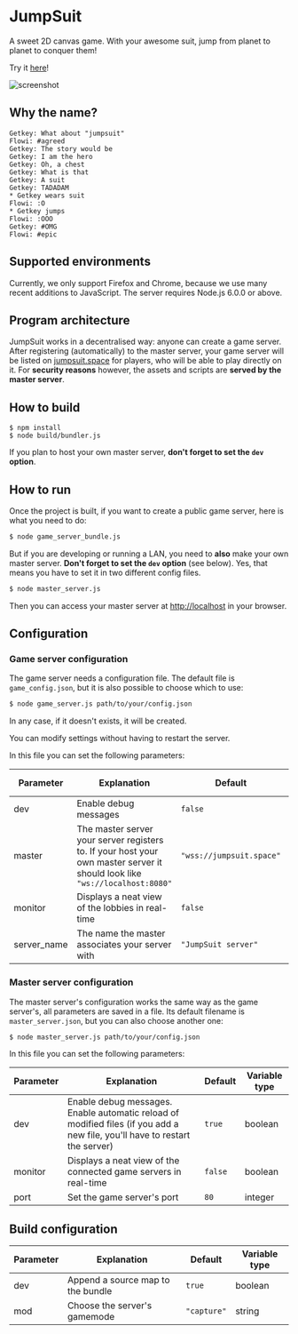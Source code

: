 # JumpSuit

A sweet 2D canvas game.
With your awesome suit, jump from planet to planet to conquer them!

Try it [here](http://jumpsuit.space/)!

![screenshot](http://kordonbl.eu/images/jumpsuit.png)

## Why the name?
```
Getkey: What about "jumpsuit"
Flowi: #agreed
Getkey: The story would be
Getkey: I am the hero
Getkey: Oh, a chest
Getkey: What is that
Getkey: A suit
Getkey: TADADAM
* Getkey wears suit
Flowi: :O
* Getkey jumps
Flowi: :OOO
Getkey: #OMG
Flowi: #epic
```

## Supported environments

Currently, we only support Firefox and Chrome, because we use many recent additions to JavaScript.
The server requires Node.js 6.0.0 or above.

## Program architecture

JumpSuit works in a decentralised way: anyone can create a game server. After registering (automatically) to the master server, your game server will be listed on [jumpsuit.space](http://jumpsuit.space/) for players, who will be able to play directly on it. For **security reasons** however, the assets and scripts are **served by the master server**.

## How to build

```
$ npm install
$ node build/bundler.js
```

If you plan to host your own master server, **don't forget to set the `dev` option**.

## How to run
Once the project is built, if you want to create a public game server, here is what you need to do:
```sh
$ node game_server_bundle.js
```

But if you are developing or running a LAN, you need to **also** make your own master server. **Don't forget to set the `dev` option** (see below). Yes, that means you have to set it in two different config files.
```sh
$ node master_server.js
```
Then you can access your master server at [http://localhost](http://localhost) in your browser.

## Configuration

### Game server configuration

The game server needs a configuration file. The default file is `game_config.json`, but it is also possible to choose which to use:
```sh
$ node game_server.js path/to/your/config.json
```

In any case, if it doesn't exists, it will be created.

You can modify settings without having to restart the server.

In this file you can set the following parameters:

Parameter | Explanation | Default | Variable type
--------- | ----------- | ------- | -------------
dev | Enable debug messages | `false` | boolean
master | The master server your server registers to. If your host your own master server it should look like `"ws://localhost:8080"` | `"wss://jumpsuit.space"` | string
monitor | Displays a neat view of the lobbies in real-time | `false` | boolean
server_name | The name the master associates your server with | `"JumpSuit server"` | string


### Master server configuration

The master server's configuration works the same way as the game server's, all parameters are saved in a file. Its default filename is `master_server.json`, but you can also choose another one:
```sh
$ node master_server.js path/to/your/config.json
```

In this file you can set the following parameters:

Parameter | Explanation | Default | Variable type
--------- | ----------- | ------- | -------------
dev | Enable debug messages. Enable automatic reload of modified files (if you add a new file, you'll have to restart the server) | `true` | boolean
monitor | Displays a neat view of the connected game servers in real-time | `false` | boolean
port | Set the game server's port | `80` | integer


## Build configuration
Parameter | Explanation | Default | Variable type
--------- | ----------- | ------- | -------------
dev | Append a source map to the bundle | `true` | boolean
mod | Choose the server's gamemode | `"capture"` | string
